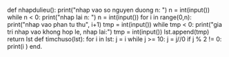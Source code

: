 def nhapdulieu():
    print("nhap vao so nguyen duong n: ")
    n = int(input())
    while n < 0:
        print("nhap lai n: ")
        n = int(input())
    for i in range(0,n):
        print("nhap vao phan tu thu", i+1)
        tmp = int(input())
        while tmp < 0:
            print("gia tri nhap vao khong hop le, nhap lai:")
            tmp = int(input())
        lst.append(tmp)
    return lst 
def timchuso(lst):
    for i in lst:
        j = i
        while j >= 10:
            j = j//0
        if j % 2 != 0:
            print(i )
        end.
